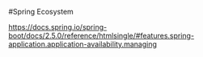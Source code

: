 #Spring Ecosystem

https://docs.spring.io/spring-boot/docs/2.5.0/reference/htmlsingle/#features.spring-application.application-availability.managing